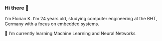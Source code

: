 ### Hi there 👋

I'm Florian K. I'm 24 years old, studying computer engineering at the BHT, Germany with a focus on embedded systems.

🌱 I’m currently learning Machine Learning and Neural Networks
<!--
**flok/flok** is a ✨ _special_ ✨ repository because its `README.md` (this file) appears on your GitHub profile.

Here are some ideas to get you started:

- 
- 
- 👯 I’m looking to collaborate on ...
- 🤔 I’m looking for help with ...
- 💬 Ask me about ...
- 📫 How to reach me: ...
- 😄 Pronouns: ...
- ⚡ Fun fact: ...
-->
